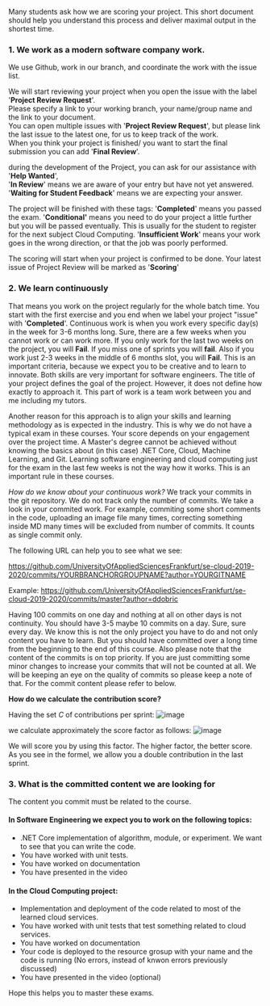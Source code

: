 Many students ask how we are scoring your project. This short document should help you understand this process and deliver maximal output in the shortest time.

### 1. We work as a modern software company work.
We use Github, work in our branch, and coordinate the work with the issue list.  

We will start reviewing your project when you open the issue with the label '**Project Review Request**'.   
Please specify a link to your working branch, your name/group name and the link to your document.  
You can open multiple issues with '**Project Review Request**', but please link the last issue to the latest one, for us to keep track of the work.  
When you think your project is finished/ you want to start the final submission you can add '**Final Review**'.

during the development of the Project, you can ask for our assistance with '**Help Wanted**',  
'**In Review**' means we are aware of your entry but have not yet answered.  
'**Waiting for Student Feedback**' means we are expecting your answer.  

The project will be finished with these tags:
'**Completed**' means you passed the exam.
'**Conditional'** means you need to do your project a little further but you will be passed eventually. This is usually for the student to register for the next subject Cloud Computing.
'**Insufficient Work**' means your work goes in the wrong direction, or that the job was poorly performed.

The scoring will start when your project is confirmed to be done. Your latest issue of Project Review will be marked as '**Scoring**'

### 2. We learn continuously
That means you work on the project regularly for the whole batch time. You start with the first exercise and you end when we label your project "issue" with '**Completed**'.
Continuous work is when you work every specific day(s) in the week for 3-6 months long. Sure, there are a few weeks when you cannot work or can work more.
If you only work for the last two weeks on the project, you will **Fail**. If you miss one of sprints you will **fail**. Also if you work just 2-3 weeks in the middle of 6 months slot, you will **Fail**.
This is an important criteria, because we expect you to be creative and to learn to innovate. Both skills are very important for software engineers. The title of your project defines the goal of the project. However, it does not define how exactly to approach it. This part of work is a team work between you and me including my tutors.

Another reason for this approach is to align your skills and learning methodology as is expected in the industry. This is why we do not have a typical exam in these courses. Your score depends on your engagement over the project time. A Master's degree cannot be achieved without knowing the basics about (in this case) .NET Core, Cloud, Machine Learning, and Git.
Learning software engineering and cloud computing just for the exam in the last few weeks is not the way how it works. This is an important rule in these courses.

*How do we know about your continuous work?*
We track your commits in the git repository. We do not track only the number of commits. We take a look in your commited work. For example, commiting some short comments in the code, uploading an image file many times, correcting something inside MD many times will be excluded from number of commits. It counts as single commit only.

The following URL can help you to see what we see:

https://github.com/UniversityOfAppliedSciencesFrankfurt/se-cloud-2019-2020/commits/YOURBRANCHORGROUPNAME?author=YOURGITNAME

Example:
https://github.com/UniversityOfAppliedSciencesFrankfurt/se-cloud-2019-2020/commits/master?author=ddobric

Having 100 commits on one day and nothing at all on other days is not continuity. You should have 3-5 maybe 10 commits on a day. Sure, sure every day. We know this is not the only project you have to do and not only content you have to learn. But you should have committed over a long time from the beginning to the end of this course. Also please note that the content of the commits is on top priority. If you are just committing some minor changes to increase your commits that will not be counted at all. We will be keeping an eye on the quality of commits so please keep a note of that. For the commit content please refer to below.

**How do we calculate the contribution score?**

Having the set *C* of contributions per sprint:
![image](https://user-images.githubusercontent.com/1756871/187024881-958f09de-cee7-4db2-b472-fb6523d1a56d.png)

we calculate approximately the score factor as follows:
![image](https://user-images.githubusercontent.com/1756871/187025012-0eb8def8-3933-4980-b82b-1a75fb19f6bf.png)

We will score you by using this factor. The higher factor, the better score. As you see in the formel, we allow you a double contribution in the last sprint.

### 3. What is the committed content we are looking for

The content you commit must be related to the course. 
#### In Software Engineering we expect you to work on the following topics:
- .NET Core implementation of algorithm, module, or experiment. We want to see that you can write the code.
- You have worked with unit tests.
- You have worked on documentation
- You have presented in the video

#### In the Cloud Computing project:
- Implementation and deployment of the code related to most of the learned cloud services.
- You have worked with unit tests that test something related to cloud services.
- You have worked on documentation
- Your code is deployed to the resource grosup with your name and the code is running (No errors, instead of knwon errors previously discussed)
- You have presented in the video (optional)

Hope this helps you to master these exams.
